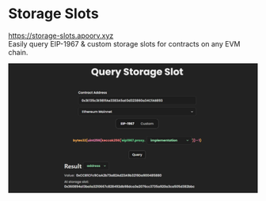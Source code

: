 # Storage Slots

https://storage-slots.apoorv.xyz <br />
Easily query EIP-1967 & custom storage slots for contracts on any EVM chain.

<img src="./public/metaIMG.png" />
